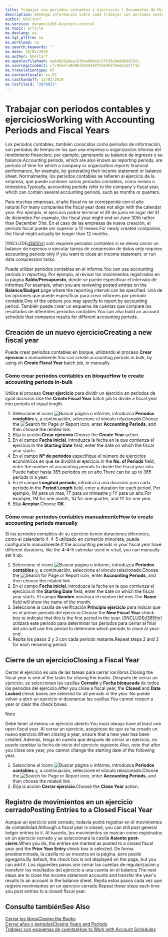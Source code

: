 ```yaml
---
title: Trabajar con periodos contables y ejercicios | Documentos de Microsoft
description: Obtenga información sobre cómo trabajar con períodos contables para definir cuándo empresa elabora los informes de rendimiento financiero.
author: bholtorf
ms.service: dynamics365-business-central
ms.topic: article
ms.devlang: na
ms.tgt_pltfrm: na
ms.workload: na
ms.search.keywords: ''
ms.date: 10/01/2019
ms.author: bholtorf
ms.openlocfilehash: aab482918eacb7bea068a5c5f536c9e88bdd7b2c
ms.sourcegitcommit: cfc92eefa8b06fb426482f54e393f0e6e222f712
ms.translationtype: HT
ms.contentlocale: es-ES
ms.lasthandoff: 12/03/2019
ms.locfileid: "2879853"
---
```

# <a name="working-with-accounting-periods-and-fiscal-years"></a><span data-ttu-id="24144-103">Trabajar con periodos contables y ejercicios</span><span class="sxs-lookup"><span data-stu-id="24144-103">Working with Accounting Periods and Fiscal Years</span></span>
<span data-ttu-id="24144-104">Los períodos contables, también conocidos como períodos de información, son períodos de tiempo en los que una empresa u organización informa del rendimiento financiero, por ejemplo, generando su balance de ingresos o su balance.</span><span class="sxs-lookup"><span data-stu-id="24144-104">Accounting periods, which are also known as reporting periods, are periods of time for which a company or organization reports financial performance, for example, by generating their income statement or balance sheet.</span></span> <span data-ttu-id="24144-105">Normalmente, los períodos contables se refieren al ejercicio de la empresa, que puede contener varios períodos contables, como meses o trimestres.</span><span class="sxs-lookup"><span data-stu-id="24144-105">Typically, accounting periods refer to the company's fiscal year, which can contain several accounting periods, such as months or quarters.</span></span>

<span data-ttu-id="24144-106">Para muchas empresas, el año fiscal no se corresponde con el año natural.</span><span class="sxs-lookup"><span data-stu-id="24144-106">For many companies the fiscal year does not align with the calendar year.</span></span> <span data-ttu-id="24144-107">Por ejemplo, el ejercicio podría terminar el 30 de junio en lugar del 31 de diciembre.</span><span class="sxs-lookup"><span data-stu-id="24144-107">For example, the fiscal year might end on June 30th rather than December 31st.</span></span> <span data-ttu-id="24144-108">En el caso de las empresas de nueva creación, el período fiscal puede ser superior a 12 meses.</span><span class="sxs-lookup"><span data-stu-id="24144-108">For newly created companies, the fiscal might actually be longer than 12 months.</span></span> 

[!INCLUDE[d365fin](includes/d365fin_md.md)] <span data-ttu-id="24144-109">solo requiere períodos contables si se desea cerrar un balance de ingresos o ejecutar tareas de compresión de datos.</span><span class="sxs-lookup"><span data-stu-id="24144-109">only requires accounting periods only if you want to close an income statement, or run data compression tasks.</span></span> 

<span data-ttu-id="24144-110">Puede utilizar periodos contables en el informe.</span><span class="sxs-lookup"><span data-stu-id="24144-110">You can use accounting periods in reporting.</span></span> <span data-ttu-id="24144-111">Por ejemplo, al revisar los movimientos registrados en la página **Saldo/Presupuesto**, donde se puede especificar el intervalo de informes.</span><span class="sxs-lookup"><span data-stu-id="24144-111">For example, when you are reviewing posted entries on the **Balance/Budget** page where the reporting interval can be specified.</span></span> <span data-ttu-id="24144-112">Una de las opciones que puede especificar para crear informes por período contable.</span><span class="sxs-lookup"><span data-stu-id="24144-112">One of the options you may specify to report by accounting period.</span></span> <span data-ttu-id="24144-113">También puede crear un esquema de cuentas que compare los resultados de diferentes períodos contables.</span><span class="sxs-lookup"><span data-stu-id="24144-113">You can also build an account schedule that compares results for different accounting periods.</span></span>

## <a name="creating-a-new-fiscal-year"></a><span data-ttu-id="24144-114">Creación de un nuevo ejercicio</span><span class="sxs-lookup"><span data-stu-id="24144-114">Creating a new fiscal year</span></span>
<span data-ttu-id="24144-115">Puede crear períodos contables en bloque, utilizando el proceso **Crear ejercicio** o manualmente.</span><span class="sxs-lookup"><span data-stu-id="24144-115">You can create accounting periods in bulk, by using eh **Create Fiscal Year** batch job, or manually.</span></span>

### <a name="how-to-create-accounting-periods-in-bulk"></a><span data-ttu-id="24144-116">Cómo crear períodos contables en bloque</span><span class="sxs-lookup"><span data-stu-id="24144-116">How to create accounting periods in-bulk</span></span>
<span data-ttu-id="24144-117">Utilice el proceso **Crear ejercicio** para dividir un ejercicio en periodos de igual duración.</span><span class="sxs-lookup"><span data-stu-id="24144-117">Use the **Create Fiscal Year** batch job to divide a fiscal year into periods of equal length.</span></span>  

1. <span data-ttu-id="24144-118">Seleccione el icono ![Buscar página o informe](media/ui-search/search_small.png "Icono Buscar página o informe"), introduzca **Periodos contables** y, a continuación, seleccione el vínculo relacionado.</span><span class="sxs-lookup"><span data-stu-id="24144-118">Choose the ![Search for Page or Report](media/ui-search/search_small.png "Search for Page or Report icon") icon, enter **Accounting Periods**, and then choose the related link.</span></span>  
2. <span data-ttu-id="24144-119">Elija la acción **Crear ejercicio**.</span><span class="sxs-lookup"><span data-stu-id="24144-119">Choose the **Create Year** action.</span></span>  <!--What about the Scheduling option? Should we mention that? There's also the Report Output Type field...-->
3. <span data-ttu-id="24144-120">En el campo **Fecha inicial**, introduzca la fecha en la que comienza el ejercicio.</span><span class="sxs-lookup"><span data-stu-id="24144-120">In the **Starting Date** field, enter the date on which the fiscal year starts.</span></span>  
4. <span data-ttu-id="24144-121">En el campo **Nº de periodos** especifique el número de ejercicios económicos en que se dividirá el ejercicio.</span><span class="sxs-lookup"><span data-stu-id="24144-121">In the **No. of Periods** field, enter the number of accounting periods to divide the fiscal year into.</span></span> <span data-ttu-id="24144-122">Puede haber hasta 365 periodos en un año.</span><span class="sxs-lookup"><span data-stu-id="24144-122">There can be up to 365 periods in a year.</span></span>  
5. <span data-ttu-id="24144-123">En el campo **Longitud período**, introduzca una duración para cada período.</span><span class="sxs-lookup"><span data-stu-id="24144-123">In the **Period Length** field, enter a duration for each period.</span></span> <span data-ttu-id="24144-124">Por ejemplo, 1M para un mes, 1T para un trimestre y 1Y para un año.</span><span class="sxs-lookup"><span data-stu-id="24144-124">For example, 1M for one month, 1Q for one quarter, and 1Y for one year.</span></span>  
6. <span data-ttu-id="24144-125">Elija **Aceptar**.</span><span class="sxs-lookup"><span data-stu-id="24144-125">Choose **OK**.</span></span>  

### <a name="how-to-create-accounting-periods-manually"></a><span data-ttu-id="24144-126">Cómo crear períodos contables manualmente</span><span class="sxs-lookup"><span data-stu-id="24144-126">How to create accounting periods manually</span></span>
<span data-ttu-id="24144-127">Si los períodos contables de su ejercicio tienen duraciones diferentes, como el calendario 4-4-5 utilizado en comercio minorista, puede configurarlo manualmente.</span><span class="sxs-lookup"><span data-stu-id="24144-127">If the accounting periods in your fiscal year have different durations, like the 4-4-5 calendar used in retail, you can manually set it up.</span></span>  
  
1. <span data-ttu-id="24144-128">Seleccione el icono ![Buscar página o informe](media/ui-search/search_small.png "Icono Buscar página o informe"), introduzca **Periodos contables** y, a continuación, seleccione el vínculo relacionado.</span><span class="sxs-lookup"><span data-stu-id="24144-128">Choose the ![Search for Page or Report](media/ui-search/search_small.png "Search for Page or Report icon") icon, enter **Accounting Periods**, and then choose the related link.</span></span>  
2. <span data-ttu-id="24144-129">En el campo **Fecha inicial**, introduzca la fecha en la que comienza el ejercicio.</span><span class="sxs-lookup"><span data-stu-id="24144-129">In the **Starting Date** field, enter the date on which the fiscal year starts.</span></span> <span data-ttu-id="24144-130">El campo **Nombre** mostrará el nombre del mes.</span><span class="sxs-lookup"><span data-stu-id="24144-130">The **Name** field will show the name of the month.</span></span>  
3. <span data-ttu-id="24144-131">Seleccione la casilla de verificación **Principio ejercicio** para indicar que es el primer periodo del ejercicio.</span><span class="sxs-lookup"><span data-stu-id="24144-131">Choose the **New Fiscal Year** check box to indicate that this is the first period in the year.</span></span> [!INCLUDE[d365fin](includes/d365fin_md.md)] <span data-ttu-id="24144-132">utilizará este periodo para determinar los periodos para cerrar al final del año.</span><span class="sxs-lookup"><span data-stu-id="24144-132">will use this period to determine which periods to close at year-end.</span></span>
4. <span data-ttu-id="24144-133">Repita los pasos 2 y 3 con cada periodo restante.</span><span class="sxs-lookup"><span data-stu-id="24144-133">Repeat steps 2 and 3 for each remaining period.</span></span>  

## <a name="closing-a-fiscal-year"></a><span data-ttu-id="24144-134">Cierre de un ejercicio</span><span class="sxs-lookup"><span data-stu-id="24144-134">Closing a Fiscal Year</span></span>
<span data-ttu-id="24144-135">Cerrar el ejercicio es una de las tareas para cerrar los libros.</span><span class="sxs-lookup"><span data-stu-id="24144-135">Closing the fiscal year is one of the tasks for closing the books.</span></span> <span data-ttu-id="24144-136">Después de cerrar un ejercicio, se seleccionan las casillas **Cerrado** y **Fecha bloqueada** de todos los periodos del ejercicio.</span><span class="sxs-lookup"><span data-stu-id="24144-136">After you close a fiscal year, the **Closed** and **Date Locked** check boxes are selected for all periods in the year.</span></span> <span data-ttu-id="24144-137">No puede volver a abrir un ejercicio ni desmarcar las casillas.</span><span class="sxs-lookup"><span data-stu-id="24144-137">You cannot reopen a year or clear the check boxes.</span></span>

> [!NOTE]  
>  <span data-ttu-id="24144-138">Debe tener al menos un ejercicio abierto.</span><span class="sxs-lookup"><span data-stu-id="24144-138">You must always have at least one open fiscal year.</span></span> <span data-ttu-id="24144-139">Al cerrar un ejercicio, asegúrese de que se ha creado un nuevo ejercicio.</span><span class="sxs-lookup"><span data-stu-id="24144-139">When closing a year, ensure that a new year has been created.</span></span> <span data-ttu-id="24144-140">Además, tenga en cuenta que después de cerrar un ejercicio, no puede cambiar la fecha de inicio del ejercicio siguiente.</span><span class="sxs-lookup"><span data-stu-id="24144-140">Also, note that after you close one year, you cannot change the starting date of the following year.</span></span>

1. <span data-ttu-id="24144-141">Seleccione el icono ![Buscar página o informe](media/ui-search/search_small.png "Icono Buscar página o informe"), introduzca **Periodos contables** y, a continuación, seleccione el vínculo relacionado.</span><span class="sxs-lookup"><span data-stu-id="24144-141">Choose the ![Search for Page or Report](media/ui-search/search_small.png "Search for Page or Report icon") icon, enter **Accounting Periods**, and then choose the related link.</span></span>  
2. <span data-ttu-id="24144-142">Elija la acción **Cerrar ejercicio**.</span><span class="sxs-lookup"><span data-stu-id="24144-142">Choose the **Close Year** action.</span></span>  

## <a name="posting-entries-to-a-closed-fiscal-year"></a><span data-ttu-id="24144-143">Registro de movimientos en un ejercicio cerrado</span><span class="sxs-lookup"><span data-stu-id="24144-143">Posting Entries to a Closed Fiscal Year</span></span>
<span data-ttu-id="24144-144">Aunque un ejercicio esté cerrado, todavía podrá registrar en él movimientos de contabilidad.</span><span class="sxs-lookup"><span data-stu-id="24144-144">Although a fiscal year is closed, you can still post general ledger entries to it.</span></span> <span data-ttu-id="24144-145">Al hacerlo, los movimientos se marcan como registrados en un ejercicio cerrado y se seleccionará la casilla **Asiento post-cierre**.</span><span class="sxs-lookup"><span data-stu-id="24144-145">When you do, the entries are marked as posted to a closed fiscal year and the **Prior Year Entry** check box is selected.</span></span> <span data-ttu-id="24144-146">De forma predeterminada, la casilla no se muestra en la página, pero puede agregarla.</span><span class="sxs-lookup"><span data-stu-id="24144-146">By default, the check box is not displayed on the page, but you can add it.</span></span> <span data-ttu-id="24144-147">Los siguientes pasos son cerrar las cuentas de regularización y transferir los resultados del ejercicio a una cuenta en el balance.</span><span class="sxs-lookup"><span data-stu-id="24144-147">The next steps are to close the income statement accounts and transfer the year's results to an account in the balance sheet.</span></span> <span data-ttu-id="24144-148">Repita estos pasos cada vez que registre movimientos en un ejercicio cerrado.</span><span class="sxs-lookup"><span data-stu-id="24144-148">Repeat these steps each time you post entries to a closed fiscal year.</span></span>

## <a name="see-also"></a><span data-ttu-id="24144-149">Consulte también</span><span class="sxs-lookup"><span data-stu-id="24144-149">See Also</span></span>
[<span data-ttu-id="24144-150">Cerrar los libros</span><span class="sxs-lookup"><span data-stu-id="24144-150">Closing the Books</span></span>](year-close-books.md)  
[<span data-ttu-id="24144-151">Cerrar años y periodos</span><span class="sxs-lookup"><span data-stu-id="24144-151">Closing Years and Periods</span></span>](year-close-years-periods.md)  
[<span data-ttu-id="24144-152">Trabajar con esquemas de cuentas</span><span class="sxs-lookup"><span data-stu-id="24144-152">How to Work with Account Schedules</span></span>](bi-how-work-account-schedule.md)  
  





